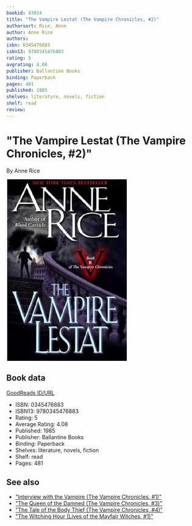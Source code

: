 ```yaml
---
bookid: 43814
title: "The Vampire Lestat (The Vampire Chronicles, #2)"
authorsort: Rice, Anne
author: Anne Rice
authors: 
isbn: 0345476883
isbn13: 9780345476883
rating: 5
avgrating: 4.08
publisher: Ballantine Books
binding: Paperback
pages: 481
published: 1985
shelves: literature, novels, fiction
shelf: read
review: 
---
```


# "The Vampire Lestat (The Vampire Chronicles, #2)"

By Anne Rice

![](../../assets/bookcovers/1347515742l/43814.jpg)

## Book data

[GoodReads ID/URL](https://www.goodreads.com/book/show/43814)

- ISBN: 0345476883
- ISBN13: 9780345476883
- Rating: 5
- Average Rating: 4.08
- Published: 1985
- Publisher: Ballantine Books
- Binding: Paperback
- Shelves: literature, novels, fiction
- Shelf: read
- Pages: 481


## See also

- ["Interview with the Vampire (The Vampire Chronicles, #1)"](Interview_with_the_Vampire_The_Vampire_Chronicles__1.md)
- ["The Queen of the Damned (The Vampire Chronicles, #3)"](The_Queen_of_the_Damned_The_Vampire_Chronicles__3.md)
- ["The Tale of the Body Thief (The Vampire Chronicles, #4)"](The_Tale_of_the_Body_Thief_The_Vampire_Chronicles__4.md)
- ["The Witching Hour (Lives of the Mayfair Witches, #1)"](The_Witching_Hour_Lives_of_the_Mayfair_Witches__1.md)
